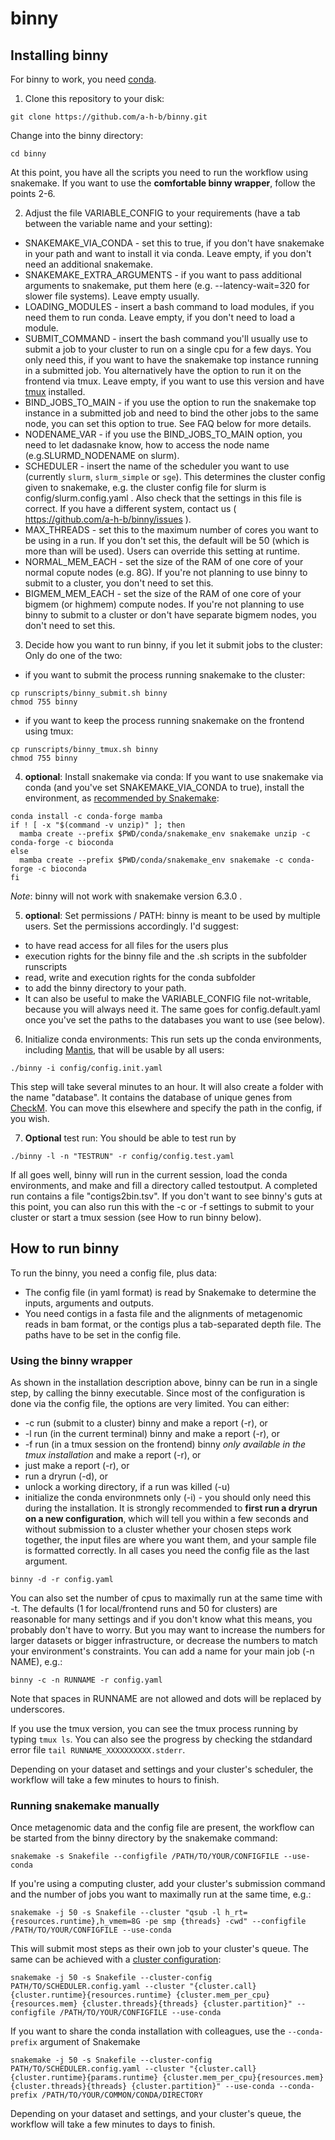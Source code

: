 # binny

## Installing binny
For binny to work, you need [conda](https://www.anaconda.com/). 

1) Clone this repository to your disk:
```
git clone https://github.com/a-h-b/binny.git
```
Change into the binny directory:
```
cd binny
```
At this point, you have all the scripts you need to run the workflow using snakemake. If you want to use the **comfortable binny wrapper**, follow the points 2-6. 

2) Adjust the file VARIABLE_CONFIG to your requirements (have a tab between the variable name and your setting):
* SNAKEMAKE_VIA_CONDA - set this to true, if you don't have snakemake in your path and want to install it via conda. Leave empty, if you don't need an additional snakemake.
* SNAKEMAKE_EXTRA_ARGUMENTS - if you want to pass additional arguments to snakemake, put them here (e.g. --latency-wait=320 for slower file systems). Leave empty usually.
* LOADING_MODULES - insert a bash command to load modules, if you need them to run conda. Leave empty, if you don't need to load a module.
* SUBMIT_COMMAND - insert the bash command you'll usually use to submit a job to your cluster to run on a single cpu for a few days. You only need this, if you want to have the snakemake top instance running in a submitted job. You alternatively have the option to run it on the frontend via tmux. Leave empty, if you want to use this version and have [tmux](https://github.com/tmux/tmux/wiki) installed.
* BIND_JOBS_TO_MAIN - if you use the option to run the snakemake top instance in a submitted job and need to bind the other jobs to the same node, you can set this option to true. See FAQ below for more details.
* NODENAME_VAR - if you use the BIND_JOBS_TO_MAIN option, you need to let dadasnake know, how to access the node name (e.g.SLURMD_NODENAME on slurm).
* SCHEDULER - insert the name of the scheduler you want to use (currently `slurm`, `slurm_simple` or `sge`). This determines the cluster config given to snakemake, e.g. the cluster config file for slurm is config/slurm.config.yaml . Also check that the settings in this file is correct. If you have a different system, contact us ( https://github.com/a-h-b/binny/issues ).
* MAX_THREADS - set this to the maximum number of cores you want to be using in a run. If you don't set this, the default will be 50 (which is more than will be used). Users can override this setting at runtime.
* NORMAL_MEM_EACH - set the size of the RAM of one core of your normal copute nodes (e.g. 8G). If you're not planning to use binny to submit to a cluster, you don't need to set this. 
* BIGMEM_MEM_EACH - set the size of the RAM of one core of your bigmem (or highmem) compute nodes. If you're not planning to use binny to submit to a cluster or don't have separate bigmem nodes, you don't need to set this.


3) Decide how you want to run binny, if you let it submit jobs to the cluster:
Only do one of the two:
* if you want to submit the process running snakemake to the cluster:
```
cp runscripts/binny_submit.sh binny
chmod 755 binny
```
* if you want to keep the process running snakemake on the frontend using tmux:
```
cp runscripts/binny_tmux.sh binny
chmod 755 binny
```

4) **optional**: Install snakemake via conda:
If you want to use snakemake via conda (and you've set SNAKEMAKE_VIA_CONDA to true), install the environment, as [recommended by Snakemake](https://snakemake.readthedocs.io/en/stable/getting_started/installation.html):
```
conda install -c conda-forge mamba
if ! [ -x "$(command -v unzip)" ]; then
  mamba create --prefix $PWD/conda/snakemake_env snakemake unzip -c conda-forge -c bioconda
else
  mamba create --prefix $PWD/conda/snakemake_env snakemake -c conda-forge -c bioconda
fi
```
*Note*: binny will not work with snakemake version 6.3.0 .

5) **optional**: Set permissions / PATH:
binny is meant to be used by multiple users. Set the permissions accordingly. I'd suggest:
* to have read access for all files for the users plus 
* execution rights for the binny file and the .sh scripts in the subfolder runscripts
* read, write and execution rights for the conda subfolder 
* to add the binny directory to your path. 
* It can also be useful to make the VARIABLE_CONFIG file not-writable, because you will always need it. The same goes for config.default.yaml once you've set the paths to the databases you want to use (see below).

6) Initialize conda environments:
This run sets up the conda environments, including [Mantis](https://academic.oup.com/gigascience/article/10/6/giab042/6291114), that will be usable by all users: 
```
./binny -i config/config.init.yaml 
```
This step will take several minutes to an hour. It will also create a folder with the name "database". It contains the database of unique genes from [CheckM](https://data.ace.uq.edu.au/public/CheckM_databases/checkm_data_2015_01_16.tar.gz). You can move this elsewhere and specify the path in the config, if you wish.

7) **Optional** test run:
You should be able to test run by 
```
./binny -l -n "TESTRUN" -r config/config.test.yaml
```
If all goes well, binny will run in the current session, load the conda environments, and make and fill a directory called testoutput. A completed run contains a file "contigs2bin.tsv". 
If you don't want to see binny's guts at this point, you can also run this with the -c or -f settings to submit to your cluster or start a tmux session (see How to run binny below). 

## How to run binny
To run the binny, you need a config file, plus data: 
* The config file (in yaml format) is read by Snakemake to determine the inputs, arguments and outputs. 
* You need contigs in a fasta file and the alignments of metagenomic reads in bam format, or the contigs plus a tab-separated depth file. The paths have to be set in the config file. 

### Using the binny wrapper
As shown in the installation description above, binny can be run in a single step, by calling the binny executable. Since most of the configuration is done via the config file, the options are very limited. You can either:
* -c run (submit to a cluster) binny and make a report (-r), or
* -l run (in the current terminal) binny and make a report (-r), or
* -f run (in a tmux session on the frontend) binny *only available in the tmux installation* and make a report (-r), or
* just make a report (-r), or 
* run a dryrun (-d), or 
* unlock a working directory, if a run was killed (-u)
* initialize the conda environmnets only (-i) - you should only need this during the installation. 
It is strongly recommended to **first run a dryrun on a new configuration**, which will tell you within a few seconds and without submission to a cluster whether your chosen steps work together, the input files are where you want them, and your sample file is formatted correctly. In all cases you need the config file as the last argument. 
```
binny -d -r config.yaml
```
You can also set the number of cpus to maximally run at the same time with -t. The defaults (1 for local/frontend runs and 50 for clusters) are reasonable for many settings and if you don't know what this means, you probably don't have to worry. But you may want to increase the numbers for larger datasets or bigger infrastructure, or decrease the numbers to match your environment's constraints.
You can add a name for your main job (-n NAME), e.g.:
```
binny -c -n RUNNAME -r config.yaml
```
Note that spaces in RUNNAME are not allowed and dots will be replaced by underscores.

If you use the tmux version, you can see the tmux process running by typing `tmux ls`. You can also see the progress by checking the stdandard error file `tail RUNNAME_XXXXXXXXXX.stderr`.

Depending on your dataset and settings and your cluster's scheduler, the workflow will take a few minutes to hours to finish. 

### Running snakemake manually
Once metagenomic data and the config file are present, the workflow can be started from the binny directory by the snakemake command:
```
snakemake -s Snakefile --configfile /PATH/TO/YOUR/CONFIGFILE --use-conda
```
If you're using a computing cluster, add your cluster's submission command and the number of jobs you want to maximally run at the same time, e.g.:
```
snakemake -j 50 -s Snakefile --cluster "qsub -l h_rt={resources.runtime},h_vmem=8G -pe smp {threads} -cwd" --configfile /PATH/TO/YOUR/CONFIGFILE --use-conda 
```
This will submit most steps as their own job to your cluster's queue. The same can be achieved with a [cluster configuration](https://snakemake.readthedocs.io/en/stable/executing/cluster-cloud.html#cluster-execution):
```
snakemake -j 50 -s Snakefile --cluster-config PATH/TO/SCHEDULER.config.yaml --cluster "{cluster.call} {cluster.runtime}{resources.runtime} {cluster.mem_per_cpu}{resources.mem} {cluster.threads}{threads} {cluster.partition}" --configfile /PATH/TO/YOUR/CONFIGFILE --use-conda
```
If you want to share the conda installation with colleagues, use the `--conda-prefix` argument of Snakemake
```
snakemake -j 50 -s Snakefile --cluster-config PATH/TO/SCHEDULER.config.yaml --cluster "{cluster.call} {cluster.runtime}{params.runtime} {cluster.mem_per_cpu}{resources.mem} {cluster.threads}{threads} {cluster.partition}" --use-conda --conda-prefix /PATH/TO/YOUR/COMMON/CONDA/DIRECTORY
```
Depending on your dataset and settings, and your cluster's queue, the workflow will take a few minutes to days to finish.

